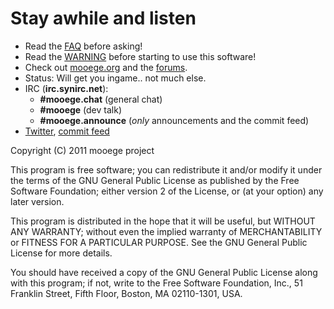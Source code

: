 # Stay awhile and listen

* Read the [FAQ](/mooege/mooege/wiki/FAQ) before asking!
* Read the [WARNING](https://github.com/mooege/mooege/blob/master/WARNING) before starting to use this software!
* Check out [mooege.org](http://www.mooege.org) and the [forums](http://www.mooege.org/index).
* Status: Will get you ingame.. not much else.
* IRC (**irc.synirc.net**):
  - **#mooege.chat** (general chat)
  - **#mooege** (dev talk)
  - **#mooege.announce** (_only_ announcements and the commit feed)
* [Twitter](http://twitter.com/#!/mooege), [commit feed](http://twitter.com/#!/mooegelog)

Copyright (C) 2011 mooege project

This program is free software; you can redistribute it and/or
modify it under the terms of the GNU General Public License
as published by the Free Software Foundation; either version 2
of the License, or (at your option) any later version.

This program is distributed in the hope that it will be useful,
but WITHOUT ANY WARRANTY; without even the implied warranty of
MERCHANTABILITY or FITNESS FOR A PARTICULAR PURPOSE.  See the
GNU General Public License for more details.

You should have received a copy of the GNU General Public License
along with this program; if not, write to the Free Software
Foundation, Inc., 51 Franklin Street, Fifth Floor, Boston, MA  02110-1301, USA.

